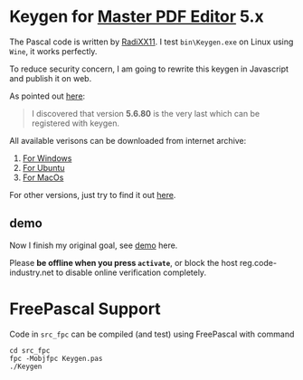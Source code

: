 # Keygen for [Master PDF Editor](https://code-industry.net/masterpdfeditor/) 5.x

The Pascal code is written by [RadiXX11](https://radixx11rce2.blogspot.com/p/source-code.html). I test `bin\Keygen.exe` on Linux using `Wine`, it works perfectly.

To reduce security concern, I am going to rewrite this keygen in Javascript and publish it on web.

As pointed out [here](https://aur.archlinux.org/packages/masterpdfeditor-libs-included/):

> I discovered that version **5.6.80** is the very last which can be registered with keygen.

All available verisons can be downloaded from internet archive:

1. [For Windows](https://web.archive.org/web/20200919162559if_/https://code-industry.net/public/MasterPDFEditor-setup.exe)
2. [For Ubuntu](https://web.archive.org/web/20210203220337/https://code-industry.net/public/master-pdf-editor-5.6.80-qt5.x86_64.deb)
3. [For MacOs](https://web.archive.org/web/20200919165215/https://code-industry.net/public/MasterPDFEditor.dmg)

For other versions, just try to find it out [here](https://web.archive.org/web/*/https://code-industry.net/public/*).

## demo

Now I finish my original goal, see [demo](https://jingmatrix.github.io/articles/writings/2019-12-21-Workflow/#writing-documents) here.

Please **be offline when you press `activate`**, or block the host reg.code-industry.net to disable online verification completely.

# FreePascal Support

Code in `src_fpc` can be compiled (and test) using FreePascal with command
```
cd src_fpc
fpc -Mobjfpc Keygen.pas
./Keygen
```

